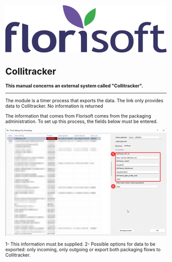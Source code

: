 <img src="../../fslogo.png"/>

# Collitracker

**This manual concerns an external system called "Collitracker".**

-----
The module is a timer process that exports the data. The link only provides data to Collitracker. No information is returned

The information that comes from Florisoft comes from the packaging administration. To set up this process, the fields below must be entered.

<img src="eng/.media/picture1.png"/>

1- This information must be supplied.
2- Possible options for data to be exported: only incoming, only outgoing or export both packaging flows to Collitracker.